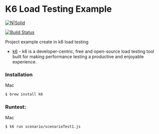 # K6 Load Testing Example

[![N|Solid](https://encrypted-tbn0.gstatic.com/images?q=tbn:ANd9GcTGam8KYS345ev11TiFafeBonvX0us_uRq0ew&usqp=CAU)](https://encrypted-tbn0.gstatic.com/images?q=tbn:ANd9GcTGam8KYS345ev11TiFafeBonvX0us_uRq0ew&usqp=CAU)

[![Build Status](https://travis-ci.org/joemccann/dillinger.svg?branch=master)](https://travis-ci.org/joemccann/dillinger)

Project example create in k6 load testing

* [k6] - k6 is a developer-centric, free and open-source load testing tool built for making performance testing a productive and enjoyable experience.

### Installation


Mac 
```sh
$ brew install k6

```

### Runtest:
Mac 
```sh
$ k6 run scenario/scenarioTest1.js

```

   [k6]: <https://k6.io/>